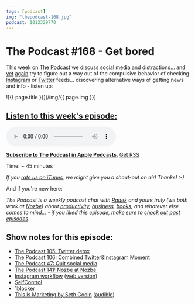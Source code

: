 ```yaml
---
tags: [podcast]
img: "thepodcast-168.jpg"
podcast: 1012329770
---
```


# The Podcast #168 - Get bored

This week on [The Podcast][p] we discuss social media and distractions... and [yet](https://sliwinski.com/thepodcast-105/) [again](https://sliwinski.com/thepodcast-106/) try to figure out a way out of the compulsive behavior of checking [Instagram](https://instagram.com/michaelsliwinski) or [Twitter](https://twitter.com/MSliwinski) feeds... discovering alternative ways of getting news and info - listen up:

<!--More-->

![{{ page.title }}](/img/{{ page.img }})

## [Listen to this week's episode:][e]

<audio controls>
<source src="https://files.nozbe.com/podcast/168.mp3" type="audio/mpeg">
</audio>

**[Subscribe to The Podcast in Apple Podcasts][i]**, [Get RSS][rss]

Time: ~ 45 minutes

*If you [rate us on iTunes][i], we might give you a shout-out on air! Thanks! :-)*

And if you're new here:

*The Podcast is a weekly podcast chat with [Radek][r] and yours truly (we both work at [Nozbe][n]) about [productivity](/productivity), [business](/business), [books](/books), and whatever else comes to mind… - if you liked this episode, make sure to [check out past episodes](/podcast).*

## Show notes for this episode:

  * [The Podcast 105: Twitter detox](https://thepodcast.fm/105)
  * [The Podcast 106: Combined Twitter&Instagram Moment](https://thepodcast.fm/106)
  * [The Podcast 47: Quit social media](https://thepodcast.fm/episodes/47)
  * [The Podcast 141: Nozbe at Nozbe ](https://thepodcast.fm/141)
  * [Instagram workflow](https://workflow.is/workflows/b0a79219594c468ea7537cf18f2572cf) ([web version](http://radex.io/instagram.html))
  * [SelfControl](https://selfcontrolapp.com/)
  * [1blocker](https://1blocker.com/)
  * [This is Marketing by Seth Godin](https://www.amazon.com/This-Marketing-Cant-Until-Learn/dp/0525540830/) ([audible](https://www.audible.com/pd/This-Is-Marketing-Audiobook/B07DKSPL43))

[y]: https://michael.gratis/thepodcastyt
[rss]: http://thepodcast.fm/episodes?format=RSS
[e]: http://thepodcast.fm/episodes/168

[p]: https://michael.gratis/thepodcastfm
[n]: https://michael.gratis/nozbe
[r]: https://michael.gratis/radex
[i]: https://michael.gratis/thepodcast
[o]: https://michael.gratis/ipadonly

